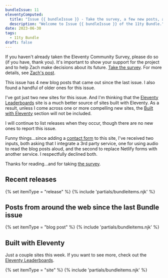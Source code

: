 ```yaml
---
bundleIssue: 11
eleventyComputed:
  title: "Issue {{ bundleIssue }} - Take the survey, a few new posts, a handful of oldies, and a couple of sites"
  description: "Welcome to Issue {{ bundleIssue }} of the 11ty Bundle."
date: 2023-06-30
tags:
  - 11ty Bundle
draft: false
---
```


If you haven't already taken the Eleventy Community Survey, please do so (if you have, thank you). It's important to show your support for the project and to help Zach make decisions about its future. [Take the survey](https://forms.gle/zFA4Jno1cfT8nt9J8). For more details, see [Zach's post](https://www.zachleat.com/web/eleventy-side-project/).

This issue has 4 new blog posts that came out since the last issue. I also found a handful of older ones for this issue.

I've got just two new sites for this issue. And I'm thinking that the [Eleventy Leaderboards](https://www.11ty.dev/speedlify/) site is a much better source of sites built with Eleventy. As a result, unless I come across one or more compelling new sites, the [Built with Eleventy](#sites) section will not be included.

I will continue to list releases when they occur, though there are no new ones to report this issue.

Funny things...since adding a [contact form](/contact/) to this site, I've received two inputs, both asking that I integrate a 3rd party service, one for using audio to read the blog posts aloud, and the second to replace Netlify forms with another service. I respectfully declined both.

Thanks for reading...and for taking [the survey](https://forms.gle/zFA4Jno1cfT8nt9J8).

<div id="releases"></div>

## Recent releases

{% set itemType = "release" %}
{% include 'partials/bundleitems.njk' %}

## Posts from around the web since the last Bundle issue

{% set itemType = "blog post" %}
{% include 'partials/bundleitems.njk' %}

<div id="sites"></div>

## Built with Eleventy

Just a couple sites this week. If you want to see more, check out the [Eleventy Leaderboards](https://www.11ty.dev/speedlify/).

{% set itemType = "site" %}
{% include 'partials/bundleitems.njk' %}
